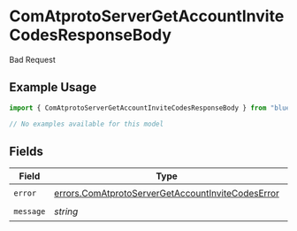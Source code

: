 # ComAtprotoServerGetAccountInviteCodesResponseBody

Bad Request

## Example Usage

```typescript
import { ComAtprotoServerGetAccountInviteCodesResponseBody } from "bluesky/models/errors";

// No examples available for this model
```

## Fields

| Field                                                                                                                  | Type                                                                                                                   | Required                                                                                                               | Description                                                                                                            |
| ---------------------------------------------------------------------------------------------------------------------- | ---------------------------------------------------------------------------------------------------------------------- | ---------------------------------------------------------------------------------------------------------------------- | ---------------------------------------------------------------------------------------------------------------------- |
| `error`                                                                                                                | [errors.ComAtprotoServerGetAccountInviteCodesError](../../models/errors/comatprotoservergetaccountinvitecodeserror.md) | :heavy_check_mark:                                                                                                     | N/A                                                                                                                    |
| `message`                                                                                                              | *string*                                                                                                               | :heavy_check_mark:                                                                                                     | N/A                                                                                                                    |